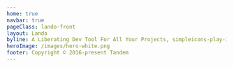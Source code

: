 ```yaml
---
home: true
navbar: true
pageClass: lando-front
layout: Lando
byline: A Liberating Dev Tool For All Your Projects, simpleicons-play-icon, simpleicons-play-icon, simpleicons-play-icon
heroImage: /images/hero-white.png
footer: Copyright © 2016-present Tandem
---
```


